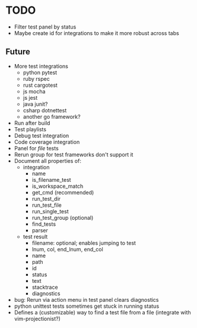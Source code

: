 # TODO

- Filter test panel by status
- Maybe create id for integrations to make it more robust across tabs

## Future

- More test integrations
  - python pytest
  - ruby rspec
  - rust cargotest
  - js mocha
  - js jest
  - java junit?
  - csharp dotnettest
  - another go framework?
- Run after build
- Test playlists
- Debug test integration
- Code coverage integration
- Panel for _file_ tests
- Rerun group for test frameworks don't support it
- Document all properties of:
  - integration
    - name
    - is_filename_test
    - is_workspace_match
    - get_cmd (recommended)
    - run_test_dir
    - run_test_file
    - run_single_test
    - run_test_group (optional)
    - find_tests
    - parser
  - test result
    - filename: optional; enables jumping to test
    - lnum, col, end_lnum, end_col
    - name
    - path
    - id
    - status
    - text
    - stacktrace
    - diagnostics
- bug: Rerun via action menu in test panel clears diagnostics
- python unittest tests sometimes get stuck in running status
- Defines a (customizable) way to find a test file from a file (integrate with vim-projectionist?)
